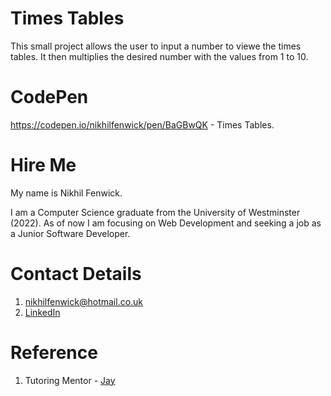 # Times Tables 
 
This small project allows the user to input a number to viewe the times tables. It then multiplies the desired number with the values from 1 to 10.

# CodePen

https://codepen.io/nikhilfenwick/pen/BaGBwQK - Times Tables.

# Hire Me

My name is Nikhil Fenwick. 

I am a Computer Science graduate from the University of Westminster (2022). As of now I am focusing on Web Development and seeking a job as a Junior Software Developer. 

# Contact Details

1. nikhilfenwick@hotmail.co.uk
2. [LinkedIn](https://www.linkedin.com/in/nikhil-fenwick-4a6625256/)

# Reference

1. Tutoring Mentor - [Jay](https://github.com/Jay-study-nildana)

